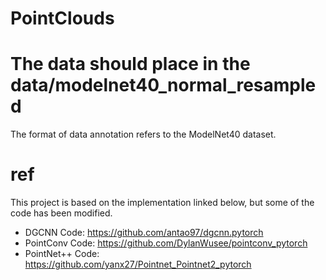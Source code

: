 # PointClouds
# The data should place in the data/modelnet40_normal_resampled
The format of data annotation refers to the ModelNet40 dataset.
# ref
This project is based on the implementation linked below, but some of the code has been modified.
* DGCNN Code: https://github.com/antao97/dgcnn.pytorch
* PointConv Code: https://github.com/DylanWusee/pointconv_pytorch
* PointNet++ Code: https://github.com/yanx27/Pointnet_Pointnet2_pytorch
